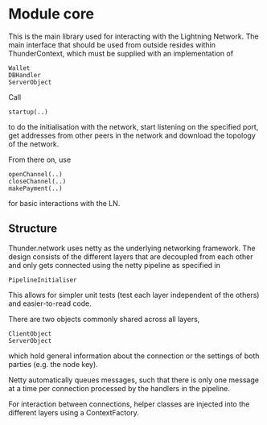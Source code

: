 # Module core

This is the main library used for interacting with the Lightning Network. The main interface that should be used from outside resides within ThunderContext, which must be supplied with an implementation of

```
Wallet
DBHandler
ServerObject
```

Call 

```
startup(..)
```

to do the initialisation with the network, start listening on the specified port, get addresses from other peers in the network and download the topology of the network.

From there on, use

```
openChannel(..)
closeChannel(..)
makePayment(..)
```

for basic interactions with the LN. 

## Structure

Thunder.network uses netty as the underlying networking framework. The design consists of the different layers that are decoupled from each other and only gets connected using the netty pipeline as specified in 

```
PipelineInitialiser
```

This allows for simpler unit tests (test each layer independent of the others) and easier-to-read code.

There are two objects commonly shared across all layers,

```
ClientObject
ServerObject
```

which hold general information about the connection or the settings of both parties (e.g. the node key).

Netty automatically queues messages, such that there is only one message at a time per connection processed by the handlers in the pipeline. 

For interaction between connections, helper classes are injected into the different layers using a ContextFactory.
